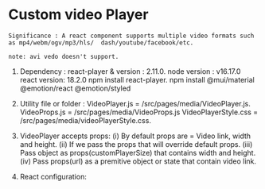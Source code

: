                 
#                 Custom video Player  

    Significance : A react component supports multiple video formats such as mp4/webm/ogv/mp3/hls/  dash/youtube/facebook/etc.

    note: avi vedo doesn't support.
    
1.  Dependency : 
        react-player & version : 2.11.0.
        node version : v16.17.0
        react version: 18.2.0
        npm install react-player.
        npm install @mui/material @emotion/react @emotion/styled

2.  Utility file or folder :
        VideoPlayer.js = /src/pages/media/VideoPlayer.js.
        VideoProps.js = /src/pages/media/VideoProps.js
        VideoPlayerStyle.css = /src/pages/media/videoPlayerStyle.css.

3.  VideoPlayer accepts props:
        (i)     By default props are = Video link, width and height.
        (ii)    If we pass the props that will override default props.
        (iii)   Pass object as props(customPlayerSize) that contains width and height.
        (iv)    Pass props(url) as a premitive object or state that contain video link.

4.  React configuration:
    







